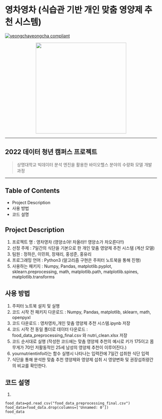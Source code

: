 # 영차영차 (식습관 기반 개인 맞춤 영양제 추천 시스템)  
[![yeongchayeongcha compliant](https://img.shields.io/badge/project-yeongchayeongcha-yellow)](https://github.com/ourkofe/yeongchayeongcha)  
<p align="center"><img src="https://user-images.githubusercontent.com/104803703/186654412-7172e77c-da2c-4dc0-a64a-91bee9031540.png" height="300px" width="300px"></p>  

----------  
## 2022 데이터 청년 캠퍼스 프로젝트 
> 상명대학교 빅데이터 분석 엔진을 활용한 바이오헬스 분야의 수량화 모델 개발 과정
-----------

## Table of Contents

- Project Description
- 사용 방법
- 코드 설명

## Project Description

1. 프로젝트 명 : 영차영차 (영양소야! 차올라!! 영양소가 차오른다!!)
2. 선정 주제 : 7일간의 식단을 기본으로 한 개인 맞춤 영양제 추천 시스템 (계산 모델)
3. 팀원 : 정하은, 이민희, 장재리, 홍성준, 홍유리
4. 프로그래밍 언어 : Python3 (알고리즘 구현은 주피터 노트북을 통해 진행)
5. 사용하는 패키지 : Numpy, Pandas, matplotlib.pyplot, sklearn.preprocessing, math, matplotlib.path, matplotlib.spines, matplotlib.transforms

## 사용 방법

1. 주피터 노트북 설치 및 실행
2. 코드 시작 전 패키지 다운로드 : Numpy, Pandas, matplotlib, sklearn, math, openpyxl
3. 코드 다운로드 : 영차영차_개인 맞춤 영양제 추천 시스템.ipynb 저장
4. 코드 시작 전 동일 폴더로 데이터 다운로드 : food_data_preprocessing_final.csv 와 nutri_clean.xlsx 저장
5. 코드 순서대로 실행 (작성한 코드에는 맞춤 영양제 추천의 예시로 키가 175이고 몸무게가 70인 저활동적인 25세 남성의 영양제 추천이 이루어진다.)
6. yournutrientinfo라는 함수 실행시 나타나는 입력칸에 7일간 섭취한 식단 입력
7. 식단을 통해 분석한 맞춤 추천 영양제와 영양제 섭취 시 영양변화 및 권장섭취량간의 비교를 확인한다.

## 코드 설명

1.
```
food_data=pd.read_csv("food_data_preprocessing_final.csv")
food_data=food_data.drop(columns=['Unnamed: 0'])
food_data
```
